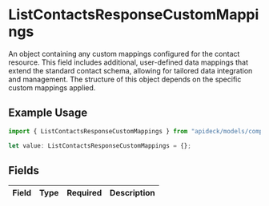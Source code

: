 # ListContactsResponseCustomMappings

An object containing any custom mappings configured for the contact resource. This field includes additional, user-defined data mappings that extend the standard contact schema, allowing for tailored data integration and management. The structure of this object depends on the specific custom mappings applied.

## Example Usage

```typescript
import { ListContactsResponseCustomMappings } from "apideck/models/components";

let value: ListContactsResponseCustomMappings = {};
```

## Fields

| Field       | Type        | Required    | Description |
| ----------- | ----------- | ----------- | ----------- |